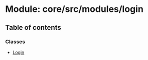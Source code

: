 # Module: core/src/modules/login

## Table of contents

### Classes

- [Login](../classes/core_src_modules_login.Login.md)
